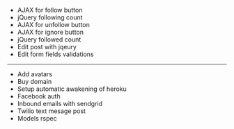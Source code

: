 * AJAX for follow button
* jQuery following count
* AJAX for unfollow button
* AJAX for ignore button
* jQuery followed count
* Edit post with jqeury
* Edit form fields validations
---
* Add avatars
* Buy domain
* Setup automatic awakening of heroku
* Facebook auth
* Inbound emails with sendgrid
* Twilio text mesage post
* Models rspec